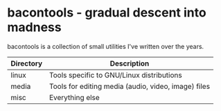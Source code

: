 bacontools - gradual descent into madness
=========================================

bacontools is a collection of small utilities I've written over the years.


| Directory        | Description                                             |
|------------------|---------------------------------------------------------|
| linux            | Tools specific to GNU/Linux distributions               |
| media            | Tools for editing media (audio, video, image) files     |
| misc             | Everything else                                         |
